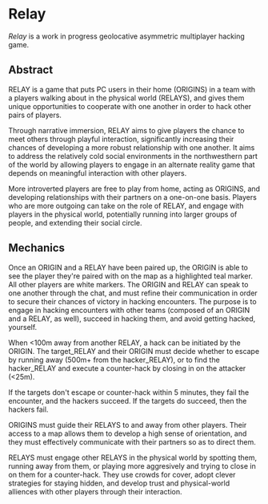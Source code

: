 # Relay

_Relay_ is a work in progress geolocative asymmetric multiplayer hacking game.

## Abstract

RELAY is a game that puts PC users in their home (ORIGINS) in a team with a players walking about in the physical world (RELAYS), and gives them unique opportunities to cooperate with one another in order to hack other pairs of players. 

Through narrative immersion, RELAY aims to give players the chance to meet others through playful interaction, significantly increasing their chances of developing a more robust relationship with one another. It aims to address the relatively cold social environments in the northwesthern part of the world by allowing players to engage in an alternate reality game that depends on meaningful interaction with other players. 

More introverted players are free to play from home, acting as ORIGINS, and developing relationships with their partners on a one-on-one basis. Players who are more outgoing can take on the role of RELAY, and engage with players in the physical world, potentially running into larger groups of people, and extending their social circle.

## Mechanics

Once an ORIGIN and a RELAY have been paired up, the ORIGIN is able to see the player they're paired with on the map as a highlighted teal marker. All other players are white markers. The ORIGIN and RELAY can speak to one another through the chat, and must refine their communication in order to secure their chances of victory in hacking encounters. The purpose is to engage in hacking encounters with other teams (composed of an ORIGIN and a RELAY, as well), succeed in hacking them, and avoid getting hacked, yourself. 

When <100m away from another RELAY, a hack can be initiated by the ORIGIN. The target_RELAY and their ORIGIN must decide whether to escape by running away (500m+ from the hacker_RELAY), or to find the hacker_RELAY and execute a counter-hack by closing in on the attacker (<25m). 

If the targets don't escape or counter-hack within 5 minutes, they fail the encounter, and the hackers succeed. If the targets do succeed, then the hackers fail. 

ORIGINS must guide their RELAYS to and away from other players. Their access to a map allows them to develop a high sense of orientation, and they must effectively communicate with their partners so as to direct them. 

RELAYS must engage other RELAYS in the physical world by spotting them, running away from them, or playing more aggresively and trying to close in on them for a counter-hack. They use crowds for cover, adopt clever strategies for staying hidden, and develop trust and physical-world alliences with other players through their interaction.